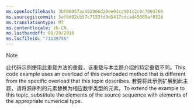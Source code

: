 ```yaml
---
ms.openlocfilehash: 3bf00957aa452966d29ee91cc901c2c0c7804765
ms.sourcegitcommit: 5ef0d02cb57c7153fd9d5417cdcad45665af832e
ms.translationtype: MT
ms.contentlocale: zh-CN
ms.lasthandoff: 08/29/2019
ms.locfileid: "71139756"
---
```

> [!NOTE]
>  <span data-ttu-id="2745d-101">此代码示例使用此重载方法的重载，该重载与本主题介绍的特定重载不同。</span><span class="sxs-lookup"><span data-stu-id="2745d-101">This code example uses an overload of this overloaded method that is different from the specific overload that this topic describes.</span></span> <span data-ttu-id="2745d-102">若要将此示例扩展到此主题，请将源序列的元素替换为相应数字类型的元素。</span><span class="sxs-lookup"><span data-stu-id="2745d-102">To extend the example to this topic, substitute the elements of the source sequence with elements of the appropriate numerical type.</span></span>